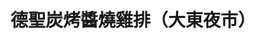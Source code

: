 ---
title: "德聖炭烤醬燒雞排（大東夜市）"
description: "德聖炭烤醬燒雞排（大東夜市）"
layout: shop
keywords:
  - 美食競賽
  - 台灣美食
  - 美食精選
datePublished: "2025-06-30"
dateModified: "2025-07-02"
city: "台南市"
district: "東區"
address: "台南市東區林森路一段701號"
phone: "0927206816"
geo: "22.982780458518466, 120.21925601461872"
google_map: "https://maps.app.goo.gl/yxsZqTybYYnbrH438"
footinder: "https://footinder.com.tw/%e5%8f%b0%e5%8d%97%e5%b8%82%e6%9d%b1%e5%8d%80/362037/"
official: "https://www.facebook.com/p/%E5%BE%B7%E8%81%96%E9%86%AC%E7%87%92%E9%9B%9E%E6%8E%92-100069026515008/"
award:
  - name: "夜市王"
    year: "2024"
    entries:
      - nightMarket: "大東夜市"
        food_type: "雞排"
        rank: "第三名"

---